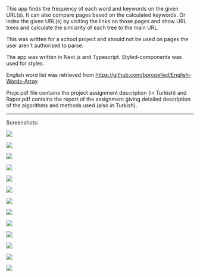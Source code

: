 This app finds the frequency of each word and keywords on the given URL(s). It can also compare pages based on the calculated keywords. Or index the given URL(s) by visiting the links on those pages and show URL trees and calculate the similarity of each tree to the main URL.


This was written for a school project and should not be used on pages the user aren't authorised to parse.


The app was written in Next.js and Typescript. Styled-components was used for styles.


English word list was retrieved from https://github.com/bpropelled/English-Words-Array


Proje.pdf file contains the project assignment description (in Turkish) and Rapor.pdf contains the report of the assignment giving detailed description of the algorithms and methods used (also in Turkish).


-------------------------------------


Screenshots:


![](https://github.com/Huseyin-Yilmaz-98/web-indexer/blob/master/screenshots/0.png?raw=true)


![](https://github.com/Huseyin-Yilmaz-98/web-indexer/blob/master/screenshots/1.png?raw=true)


![](https://github.com/Huseyin-Yilmaz-98/web-indexer/blob/master/screenshots/2.png?raw=true)


![](https://github.com/Huseyin-Yilmaz-98/web-indexer/blob/master/screenshots/3.png?raw=true)


![](https://github.com/Huseyin-Yilmaz-98/web-indexer/blob/master/screenshots/4.png?raw=true)


![](https://github.com/Huseyin-Yilmaz-98/web-indexer/blob/master/screenshots/5.png?raw=true)


![](https://github.com/Huseyin-Yilmaz-98/web-indexer/blob/master/screenshots/6.png?raw=true)


![](https://github.com/Huseyin-Yilmaz-98/web-indexer/blob/master/screenshots/7.png?raw=true)


![](https://github.com/Huseyin-Yilmaz-98/web-indexer/blob/master/screenshots/8.png?raw=true)


![](https://github.com/Huseyin-Yilmaz-98/web-indexer/blob/master/screenshots/9.png?raw=true)


![](https://github.com/Huseyin-Yilmaz-98/web-indexer/blob/master/screenshots/10.png?raw=true)


![](https://github.com/Huseyin-Yilmaz-98/web-indexer/blob/master/screenshots/11.png?raw=true)


![](https://github.com/Huseyin-Yilmaz-98/web-indexer/blob/master/screenshots/12.png?raw=true)